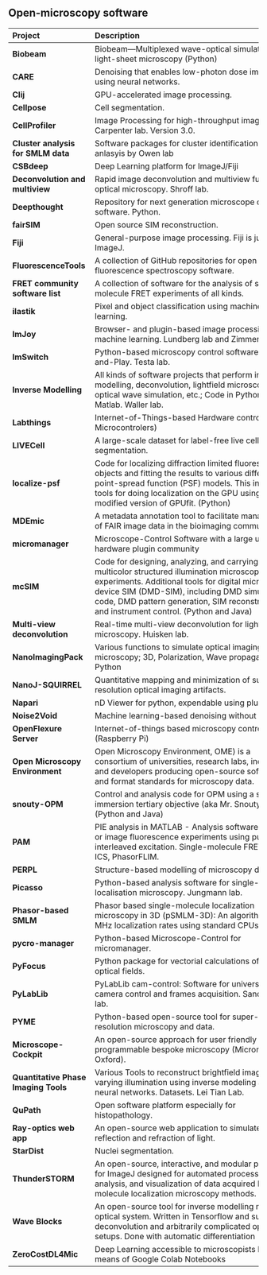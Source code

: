 ## Open-microscopy software

| <div style="width:150px">Project</div>  | <div style="width:400px">Description</div> | <div style="width:150px">Resources</div> |
| :---| :--- | :---
| **Biobeam** | Biobeam—Multiplexed wave-optical simulations of light-sheet microscopy (Python)| [Weigert2018](https://doi.org/10.1371/journal.pcbi.1006079). [GitHub](https://maweigert.github.io/biobeam)
| **CARE** |Denoising that enables low-photon dose imaging using neural networks. | [Weigert2018](https://doi.org/10.1038/s41592-018-0216-7). [GitHub](https://github.com/CSBDeep/CSBDeep)
| **Clij**| GPU-accelerated image processing.|[Haase2020](https://www.nature.com/articles/s41592-019-0650-1) [GitHub](https://clij.github.io/)
| **Cellpose**  | Cell segmentation.  |[Stringer2021](https://doi.org/10.1038/s41592-020-01018-x), [GitHub](https://github.com/MouseLand/cellpose)
| **CellProfiler** | Image Processing for high-throughput imaging. Carpenter lab. Version 3.0.| [Website](https://cellprofiler.org/) | [McQuin2018](https://doi.org/10.1371/journal.pbio.2005970)
| **Cluster analysis for SMLM data**  | Software packages for cluster identification and anlasyis by Owen lab | [Rubin-Delanchy2015](https://doi.org/10.1038/nmeth.3612)
| **CSBdeep** | Deep Learning platform for ImageJ/Fiji| [Website](https://csbdeep.bioimagecomputing.com/)
| **Deconvolution and multiview** | Rapid image deconvolution and multiview fusion for optical microscopy. Shroff lab.| [Guo2020](https://doi.org/10.1038/s41587-020-0560-x), [GitHub](https://github.com/eguomin/regDeconProject)
| **Deepthought** | Repository for next generation microscope control software. Python.| [IntroVideo](https://drive.google.com/file/d/15RvyOEwZUGBE7swK23ZoiakrvKjhdWhp/view), [GitHub](https://github.com/ndsystems/deepthought)
| **fairSIM** | Open source SIM reconstruction. | [Website](https://www.fairsim.org/), [Müller2016](https://doi.org/10.1038/ncomms10980), [GitHub](https://github.com/fairSIM/fairSIM)
| **Fiji** | General-purpose image processing. Fiji is just ImageJ. |[Schindelin2012](https://doi.org/10.1038/nmeth.2019), [Website](https://fiji.sc/)
| **FluorescenceTools** | A collection of GitHub repositories for open source fluorescence spectroscopy software. | [Website](https://github.com/Fluorescence-Tools)
| **FRET community software list** | A collection of software for the analysis of single-molecule FRET experiments of all kinds. | [Website](https://www.fret.community/software/)
| **ilastik** | Pixel and object classification using machine learning.  |[Berg2019](https://doi.org/10.1038/s41592-019-0582-9), [Website](https://www.ilastik.org/), [GitHub](https://github.com/ilastik/ilastik)
| **ImJoy** | Browser- and plugin-based image processing and machine learning. Lundberg lab and Zimmer lab. | [Ouyang2019](https://doi.org/10.1038/s41592-019-0627-0), [Website](http://imjjoy.io/)
| **ImSwitch**  | Python-based microscopy control software, Plug-and-Play. Testa lab.| [CasasMoreno2021](https://doi.org/10.21105/joss.03394), [GitHub](https://github.com/kasasxav/ImSwitch)
| **Inverse Modelling** | All kinds of software projects that perform inverse modelling, deconvolution, lightfield microscopy, optical wave simulation, etc.; Code in Python, Matlab. Waller lab. |[GitHub](https://github.com/Waller-Lab)
| **Labthings** | Internet-of-Things-based Hardware control (e.g. Microcontrolers) | [GitHub](https://github.com/labthings/python-labthings)|
| **LIVECell** | A large-scale dataset for label-free live cell segmentation. | [Edlund2021](https://doi.org/10.1038/s41592-021-01249-6)
| **localize-psf** | Code for localizing diffraction limited fluorescent objects and fitting the results to various different point-spread function (PSF) models. This includes tools for doing localization on the GPU using a modified version of GPUfit. (Python) | [GitHub](https://github.com/QI2lab/localize-psf)
| **MDEmic** | A metadata annotation tool to facilitate management of FAIR image data in the bioimaging community. |[Kunis2021](https://doi.org/10.1038/s41592-021-01288-z), [GitHub]((https:// github.com/ome/omero-insight)|
| **micromanager** | Microscope-Control Software with a large user and hardware plugin community |[Edelstein2010]( https://doi.org/10.1002/0471142727.mb1420s92), [Website](https://micro-manager.org/)
| **mcSIM** | Code for designing, analyzing, and carrying out multicolor structured illumination microscopy experiments. Additional tools for digital micromirror device SIM (DMD-SIM), including DMD simulation code, DMD pattern generation, SIM reconstruction and instrument control. (Python and Java) |[Brown2021](https://doi.org/10.1364/BOE.422703), [GitHub](https://github.com/QI2lab/mcSIM)
| **Multi-view deconvolution** | Real-time multi-view deconvolution for lightsheet microscopy. Huisken lab. | [Schmid2015](https://doi.org/10.1093/bioinformatics/btv387) |
| **NanoImagingPack** | Various functions to simulate optical imaging in microscopy; 3D, Polarization, Wave propagation, etc. Python|[GitLab](https://gitlab.com/bionanoimaging/nanoimagingpack)
| **NanoJ-SQUIRREL** | Quantitative mapping and minimization of super-resolution optical imaging artifacts. |[Culley2018](https://doi.org/10.1038/nmeth.4605), [GitHub](https://github.com/superresolusian/NanoJ-SQUIRREL)
| **Napari** | nD Viewer for python, expendable using plugins | [Website](https://napari.org/), [GitHub](https://github.com/napari/napari)
| **Noise2Void** | Machine learning-based denoising without datasets. | [Krull2019](http://arxiv.org/abs/1811.10980), [GitHub](https://github.com/juglab/n2v)
| **OpenFlexure Server** | Internet-of-things based microscopy control (Raspberry Pi) | [Website](http://openflexure.org/) |
| **Open Microscopy Environment** | Open Microscopy Environment, OME) is a consortium of universities, research labs, industry and developers producing open-source software and format standards for microscopy data. | [Website](https://www.openmicroscopy.org/) |
| **snouty-OPM** | Control and analysis code for OPM using a solid immersion tertiary objective (aka Mr. Snouty). (Python and Java) | [Sapoznik2020] (https://elifesciences.org/articles/57681) | [GitHub](https://github.com/QI2lab/OPM) |
| **PAM** | PIE analysis in MATLAB - Analysis software for point or image fluorescence experiments using pulsed-interleaved excitation. Single-molecule FRET, FCS, ICS, PhasorFLIM. | [Schrimpf2018](https://doi.org/10.1016/j.bpj.2018.02.035), [Website](https://gitlab.com/PAM-PIE/PAM)
| **PERPL** | Structure-based modelling of microscopy data |[Curd2021](https://pubs.acs.org/doi/abs/10.1021/acs.nanolett.0c03332), [BitBucket](https://bitbucket.org/apcurd/perpl-python3/src/master/)
| **Picasso** | Python-based analysis software for single-molecule localisation microscopy. Jungmann lab. |[SchnitzbauerStrauss2017](https://doi.org/10.1038/nprot.2017.024), [GitHub](https://github.com/jungmannlab/picasso)
| **Phasor-based SMLM** |Phasor based single-molecule localization microscopy in 3D (pSMLM-3D): An algorithm for MHz localization rates using standard CPUs |[Martens2017](https://doi.org/10.1063/1.5005899), [GitHub](https://github.com/kjamartens/thunderstorm)
| **pycro-manager** |Python-based Microscope-Control for micromanager. |[Pinkard2021](https://doi.org/10.1038/s41592-021-01087-6), [GitHub](https://github.com/micro-manager/pycro-manager)
| **PyFocus** |Python package for vectorial calculations of focused optical fields. |[Caprile2021](https://arxiv.org/abs/2110.00160), [GitHub](https://github.com/fcaprile/PyFocus)
| **PyLabLib** |PyLabLib cam-control: Software for universal camera control and frames acquisition. Sandoghdar lab.| [GitHub](https://github.com/SandoghdarLab/pyLabLib-cam-control)
| **PYME** |Python-based open-source tool for super-resolution microscopy and data. |[Marin2021](https://doi.org/10.1038/s41592-021-01165-9), [GitHub](https://github.com/python-microscopy/python-microscopy)
| **Microscope-Cockpit**  |An open-source approach for user friendly fully programmable bespoke microscopy (Micron, Oxford).| [Website](https://micronoxford.com/python-microscope-cockpit), [GitHub](https://github.com/MicronOxford)
| **Quantitative Phase Imaging Tools** | Various Tools to reconstruct brightfield images under varying illumination using inverse modeling and neural networks. Datasets. Lei Tian Lab. |[Website](https://sites.bu.edu/tianlab/open-source/), [GitHub](https://github.com/bu-cisl )
| **QuPath** | Open software platform especially for histopathology. |[Bankhead2017](https://doi.org/10.1038/s41598-017-17204-5), [GitHub](https://qupath.github.io/),  
| **Ray-optics web app** | An open-source web application to simulate reflection and refraction of light. | [GitHub/Website](https://ricktu288.github.io/ray-optics/)
| **StarDist**  | Nuclei segmentation. | [Weigert2019](http://arxiv.org/abs/1908.03636), [GitHub](https://github.com/stardist/stardist)
| **ThunderSTORM** |An open-source, interactive, and modular plug-in for ImageJ designed for automated processing, analysis, and visualization of data acquired by single molecule localization microscopy methods. |[Ovesný2014](https://doi.org/10.1093/bioinformatics/btu202), [GitHub](http://zitmen.github.io/thunderstorm/)
| **Wave Blocks** |An open-source tool for inverse modelling modular optical system. Written in Tensorflow and supports deconvolution and arbitrarily complicated optical setups. Done with automatic differentiation | [GitHub](https://github.com/pvjosue/WaveBlocks)
| **ZeroCostDL4Mic**  | Deep Learning accessible to microscopists by means of Google Colab Notebooks |[Chamier2021](https://doi.org/10.1038/s41467-021-22518-0),  [GitHub](https://github.com/HenriquesLab/ZeroCostDL4Mic)
